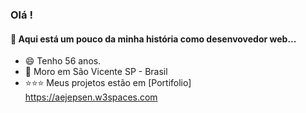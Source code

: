 ### Olá !
####   :rocket: Aqui está um pouco da minha história como desenvovedor web... 

- :smile: Tenho 56 anos.
- :house_with_garden: Moro em São Vicente SP - Brasil
- :star::star::star: Meus projetos estão em [Portifolio] <https://aejepsen.w3spaces.com>

<!--
**aejepsen/aejepsen** is a ✨ _special_ ✨ repository because its `README.md` (this file) appears on your GitHub profile.

Here are some ideas to get you started:
👋 
:hearts:
- :star:
- 🔭 I’m currently working on ...
- 🌱 I’m currently learning ...
- 👯 I’m looking to collaborate on ...
- 🤔 I’m looking for help with ...
- 💬 Ask me about ...
- 📫 How to reach me: ...
- 😄 Pronouns: ...
- ⚡ Fun fact: ...
:house::house_with_garden::octocat::phone::rocket::smile::star:
-->
